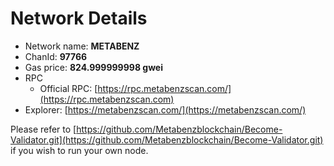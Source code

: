 # Network Details

* Network name: **METABENZ**
* ChanId: **97766**
* Gas price: **824.999999998 gwei**
* RPC
  * Official RPC: [https://rpc.metabenzscan.com/](https://rpc.metabenzscan.com)​
* Explorer: [https://metabenzscan.com/](https://metabenzscan.com/)​

Please refer to [https://github.com/Metabenzblockchain/Become-Validator.git](https://github.com/Metabenzblockchain/Become-Validator.git) if you wish to run your own node.
